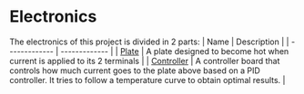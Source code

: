 # Electronics
The electronics of this project is divided in 2 parts:
| Name  | Description |
| ------------- | ------------- |
| [Plate](hot-plate)  | A plate designed to become hot when current is applied to its 2 terminals  |
| [Controller](controller)  | A controller board that controls how much current goes to the plate above based on a PID controller. It tries to follow a temperature curve to obtain optimal results.   |

